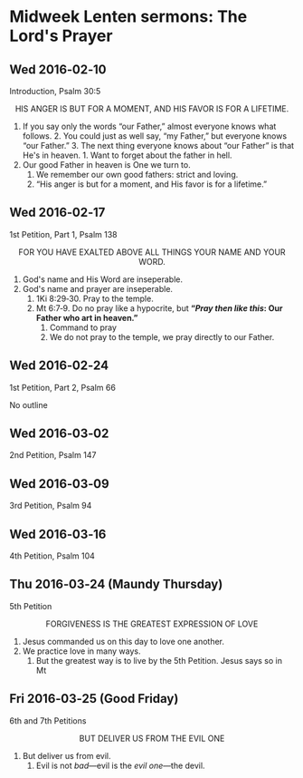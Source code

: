 <head>
<meta charset="utf-8">
<style>
th { text-align: center; font-weight: bold; vertical-align: baseline; border: 3px solid blue; }
td { border: 1px solid black; padding: 10px; }
.h { visibility: hidden; }
</style>
<title>Lord's Prayer</title>
</head>

# Midweek Lenten sermons: The Lord's Prayer

## Wed 2016‑02‑10

Introduction, Psalm 30:5

<center>HIS ANGER IS BUT FOR A MOMENT, AND HIS FAVOR IS FOR A LIFETIME.</center>

1. If you say only the words “our Father,” almost everyone knows what follows.
    2. You could just as well say, “my Father,” but everyone knows “our Father.”
    3. The next thing everyone knows about “our Father” is that He's in heaven.
        1. Want to forget about the father in hell.
1. Our good Father in heaven is One we turn to.
    1. We remember our own good fathers: strict and loving.
    1. “His anger is but for a moment, and His favor is for a lifetime.”

## Wed 2016‑02‑17

1st Petition, Part 1, Psalm 138

<center>FOR YOU HAVE EXALTED ABOVE ALL THINGS YOUR NAME AND YOUR WORD.</center>

1. God's name and His Word are inseperable.
1. God's name and prayer are inseperable.
    1. 1Ki 8:29‑30. Pray to the temple.
    1. Mt 6:7‑9. Do no pray like a hypocrite, but **“_Pray then like this_: Our Father who art in heaven.”**
        1. Command to pray
        1. We do not pray to the temple, we pray directly to our Father.

## Wed 2016‑02‑24

1st Petition, Part 2, Psalm 66

No outline

## Wed 2016‑03‑02

2nd Petition, Psalm 147

## Wed 2016‑03‑09

3rd Petition, Psalm 94

## Wed 2016‑03‑16

4th Petition, Psalm 104

## Thu 2016‑03‑24 (Maundy Thursday)

5th Petition

<center>FORGIVENESS IS THE GREATEST EXPRESSION OF LOVE</center>

1. Jesus commanded us on this day to love one another.
1. We practice love in many ways.
    1. But the greatest way is to live by the 5th Petition. Jesus says so in Mt 

## Fri 2016‑03‑25 (Good Friday)

6th and 7th Petitions

<center>BUT DELIVER US FROM THE EVIL ONE</center>

1. But deliver us from evil.
    1. Evil is not _bad_—evil is the _evil one_—the devil.
